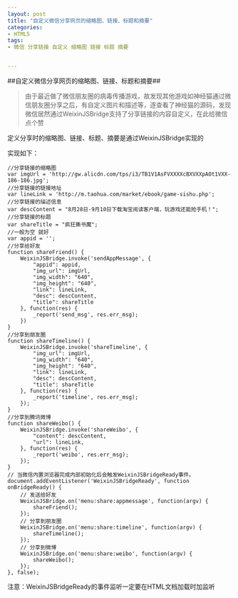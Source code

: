 ```yaml
---
layout: post
title: "自定义微信分享网页的缩略图、链接、标题和摘要"
categories:
- HTML5
tags:
- 微信 分享链接 自定义 缩略图 链接 标题 摘要


---
```


##自定义微信分享网页的缩略图、链接、标题和摘要##

>由于最近做了微信朋友圈的病毒传播游戏，故发现其他游戏如神经猫通过微信朋友圈分享之后，有自定义图片和描述等，逐查看了神经猫的源码，发现微信居然通过WeixinJSBridge支持了分享链接的内容自定义，在此给微信点个赞

定义分享时的缩略图、链接、标题、摘要是通过WeixinJSBridge实现的

实现如下：
	
	//分享链接的缩略图
	var imgUrl = 'http://gw.alicdn.com/tps/i3/TB1V1AsFVXXXXcBXVXXpAOt1VXX-186-186.jpg';
	//分享链接的链接地址
	var lineLink = 'http://m.taohua.com/market/ebook/game-sishu.php';
	//分享链接的描述信息
	var descContent = "8月28日-9月10日下载淘宝阅读客户端，玩游戏还能抢手机！";
	//分享链接的标题
	var shareTitle = "疯狂撕书魔";
	//一般为空 就好
	var appid = '';
	//分享给好友
	function shareFriend() {
	    WeixinJSBridge.invoke('sendAppMessage', {
	        "appid": appid,
	        "img_url": imgUrl,
	        "img_width": "640",
	        "img_height": "640",
	        "link": lineLink,
	        "desc": descContent,
	        "title": shareTitle
	    }, function(res) {
	        _report('send_msg', res.err_msg);
	    })
	}
	//分享到朋友圈
	function shareTimeline() {
	    WeixinJSBridge.invoke('shareTimeline', {
	        "img_url": imgUrl,
	        "img_width": "640",
	        "img_height": "640",
	        "link": lineLink,
	        "desc": descContent,
	        "title": shareTitle
	    }, function(res) {
	        _report('timeline', res.err_msg);
	    });
	}
	//分享到腾讯微博
	function shareWeibo() {
	    WeixinJSBridge.invoke('shareWeibo', {
	        "content": descContent,
	        "url": lineLink,
	    }, function(res) {
	        _report('weibo', res.err_msg);
	    });
	}
	// 当微信内置浏览器完成内部初始化后会触发WeixinJSBridgeReady事件。
	document.addEventListener('WeixinJSBridgeReady', function onBridgeReady() {
	    // 发送给好友
	    WeixinJSBridge.on('menu:share:appmessage', function(argv) {
	        shareFriend();
	    });
	    // 分享到朋友圈
	    WeixinJSBridge.on('menu:share:timeline', function(argv) {
	        shareTimeline();
	    });
	    // 分享到微博
	    WeixinJSBridge.on('menu:share:weibo', function(argv) {
	        shareWeibo();
	    });
	}, false);

注意：WeixinJSBridgeReady的事件监听一定要在HTML文档加载时加监听